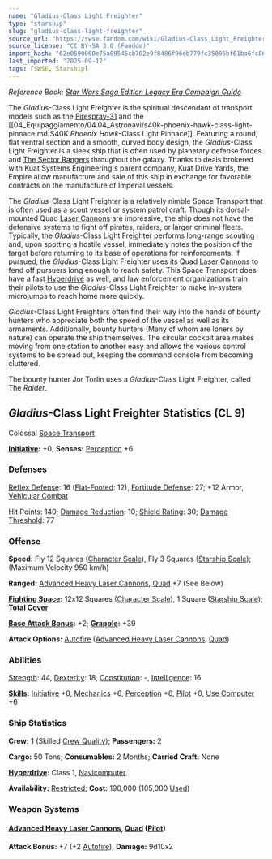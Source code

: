 ```yaml
---
name: "Gladius-Class Light Freighter"
type: "starship"
slug: "gladius-class-light-freighter"
source_url: "https://swse.fandom.com/wiki/Gladius-Class_Light_Freighter"
source_license: "CC BY-SA 3.0 (Fandom)"
import_hash: "62e0590060e75a09545cb702e9f8486f96eb779fc35895bf61ba6fc860912437"
last_imported: "2025-09-12"
tags: [SWSE, Starship]
---
```

*Reference Book: [Star Wars Saga Edition Legacy Era Campaign Guide](https://swse.fandom.com/wiki/Star_Wars_Saga_Edition_Legacy_Era_Campaign_Guide)*

The *Gladius*-Class Light Freighter is the spiritual descendant of transport models such as the [Firespray-31](https://swse.fandom.com/wiki/Firespray-31) and the [[04_Equipaggiamento/04.04_Astronavi/s40k-phoenix-hawk-class-light-pinnace.md|S40K *Phoenix Hawk*-Class Light Pinnace]]. Featuring a round, flat ventral section and a smooth, curved body design, the *Gladius*-Class Light Freighter is a sleek ship that is often used by planetary defense forces and [The Sector Rangers](https://swse.fandom.com/wiki/The_Sector_Rangers) throughout the galaxy. Thanks to deals brokered with Kuat Systems Engineering's parent company, Kuat Drive Yards, the Empire allow manufacture and sale of this ship in exchange for favorable contracts on the manufacture of Imperial vessels.

The *Gladius*-Class Light Freighter is a relatively nimble Space Transport that is often used as a scout vessel or system patrol craft. Though its dorsal-mounted Quad [Laser Cannons](https://swse.fandom.com/wiki/Laser_Cannons) are impressive, the ship does not have the defensive systems to fight off pirates, raiders, or larger criminal fleets. Typically, the *Gladius*-Class Light Freighter performs long-range scouting and, upon spotting a hostile vessel, immediately notes the position of the target before returning to its base of operations for reinforcements. If pursued, the *Gladius*-Class Light Freighter uses its Quad [Laser Cannons](https://swse.fandom.com/wiki/Laser_Cannons) to fend off pursuers long enough to reach safety. This Space Transport does have a fast [Hyperdrive](https://swse.fandom.com/wiki/Hyperdrive) as well, and law enforcement organizations train their pilots to use the *Gladius*-Class Light Freighter to make in-system microjumps to reach home more quickly.

*Gladius*-Class Light Freighters often find their way into the hands of bounty hunters who appreciate both the speed of the vessel as well as its armaments. Additionally, bounty hunters (Many of whom are loners by nature) can operate the ship themselves. The circular cockpit area makes moving from one station to another easy and allows the various control systems to be spread out, keeping the command console from becoming cluttered.

The bounty hunter Jor Torlin uses a *Gladius*-Class Light Freighter, called The *Raider*.

## *Gladius*-Class Light Freighter Statistics (CL 9)
Colossal [Space Transport](https://swse.fandom.com/wiki/Space_Transport)

**[Initiative](https://swse.fandom.com/wiki/Initiative):** +0; **Senses:** [Perception](https://swse.fandom.com/wiki/Perception) +6
### Defenses
[Reflex Defense](https://swse.fandom.com/wiki/Reflex_Defense_(Vehicles)): 16 ([Flat-Footed](https://swse.fandom.com/wiki/Flat-Footed): 12), [Fortitude Defense](https://swse.fandom.com/wiki/Fortitude_Defense_(Vehicles)): 27; +12 Armor, [Vehicular Combat](https://swse.fandom.com/wiki/Vehicular_Combat)

Hit Points: 140; [Damage Reduction](https://swse.fandom.com/wiki/Damage_Reduction): 10; [Shield Rating](https://swse.fandom.com/wiki/Shield_Rating): 30; [Damage Threshold](https://swse.fandom.com/wiki/Damage_Threshold_(Vehicles)): 77
### Offense
**Speed:** Fly 12 Squares ([Character Scale](https://swse.fandom.com/wiki/Character_Scale)), Fly 3 Squares ([Starship Scale](https://swse.fandom.com/wiki/Starship_Scale)); (Maximum Velocity 950 km/h)

**Ranged:** [Advanced Heavy Laser Cannons](https://swse.fandom.com/wiki/Advanced_Heavy_Laser_Cannons), [Quad](https://swse.fandom.com/wiki/Quad) +7 (See Below)

**[Fighting Space](https://swse.fandom.com/wiki/Fighting_Space):** 12x12 Squares ([Character Scale](https://swse.fandom.com/wiki/Character_Scale)), 1 Square ([Starship Scale](https://swse.fandom.com/wiki/Starship_Scale)); **[Total Cover](https://swse.fandom.com/wiki/Total_Cover)**

**[Base Attack Bonus](https://swse.fandom.com/wiki/Base_Attack_Bonus):** +2; **[Grapple](https://swse.fandom.com/wiki/Grapple):** +39

**Attack Options:** [Autofire](https://swse.fandom.com/wiki/Autofire_(Vehicle_Combat)) ([Advanced Heavy Laser Cannons](https://swse.fandom.com/wiki/Advanced_Heavy_Laser_Cannons), [Quad](https://swse.fandom.com/wiki/Quad))
### Abilities
[Strength](https://swse.fandom.com/wiki/Strength): 44, [Dexterity](https://swse.fandom.com/wiki/Dexterity): 18, [Constitution](https://swse.fandom.com/wiki/Constitution): -, [Intelligence](https://swse.fandom.com/wiki/Intelligence): 16

**[Skills](https://swse.fandom.com/wiki/Skills):** [Initiative](https://swse.fandom.com/wiki/Initiative) +0, [Mechanics](https://swse.fandom.com/wiki/Mechanics) +6, [Perception](https://swse.fandom.com/wiki/Perception) +6, [Pilot](https://swse.fandom.com/wiki/Pilot) +0, [Use Computer](https://swse.fandom.com/wiki/Use_Computer) +6
### Ship Statistics
**Crew:** 1 (Skilled [Crew Quality](https://swse.fandom.com/wiki/Crew_Quality)); **Passengers:** 2

**Cargo:** 50 Tons; **Consumables:** 2 Months; **Carried Craft:** None

**[Hyperdrive](https://swse.fandom.com/wiki/Hyperdrive):** Class 1, [Navicomputer](https://swse.fandom.com/wiki/Navicomputer)

**Availability:** [Restricted](https://swse.fandom.com/wiki/Restricted); **Cost:** 190,000 (105,000 [Used](https://swse.fandom.com/wiki/Used))
### Weapon Systems
#### **[Advanced Heavy Laser Cannons](https://swse.fandom.com/wiki/Advanced_Heavy_Laser_Cannons), [Quad](https://swse.fandom.com/wiki/Quad) ([Pilot](https://swse.fandom.com/wiki/Pilot_(Vehicle_Combat)))**
**Attack Bonus:** +7 (+2 [Autofire](https://swse.fandom.com/wiki/Autofire_(Vehicle_Combat))), **Damage:** 9d10x2
